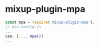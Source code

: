 # mixup-plugin-mpa

```javascript
const mpa = require('mixup-plugin-mpa');
// mix.config.js
...
use: [..., mpa()]
...
```